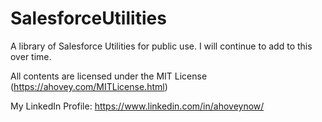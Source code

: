 # SalesforceUtilities
A library of Salesforce Utilities for public use. I will continue to add to this over time.

All contents are licensed under the MIT License (https://ahovey.com/MITLicense.html)

My LinkedIn Profile: https://www.linkedin.com/in/ahoveynow/
